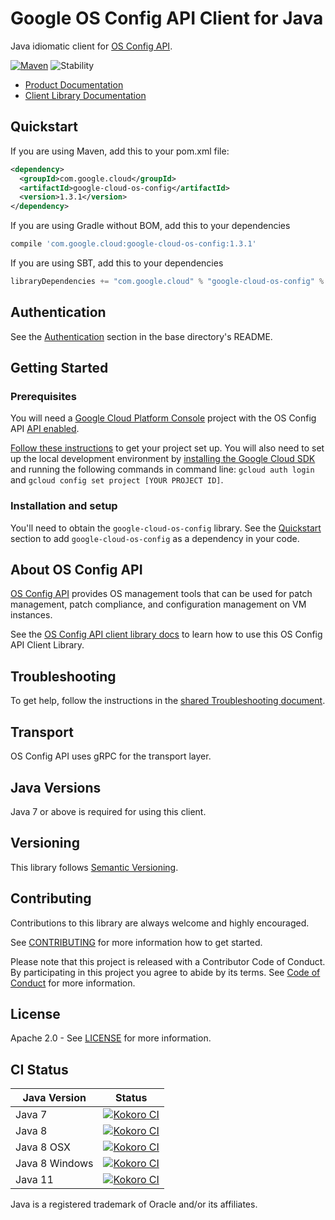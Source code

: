 # Google OS Config API Client for Java

Java idiomatic client for [OS Config API][product-docs].

[![Maven][maven-version-image]][maven-version-link]
![Stability][stability-image]

- [Product Documentation][product-docs]
- [Client Library Documentation][javadocs]

## Quickstart


If you are using Maven, add this to your pom.xml file:

```xml
<dependency>
  <groupId>com.google.cloud</groupId>
  <artifactId>google-cloud-os-config</artifactId>
  <version>1.3.1</version>
</dependency>
```

If you are using Gradle without BOM, add this to your dependencies
```Groovy
compile 'com.google.cloud:google-cloud-os-config:1.3.1'
```

If you are using SBT, add this to your dependencies
```Scala
libraryDependencies += "com.google.cloud" % "google-cloud-os-config" % "1.3.1"
```

## Authentication

See the [Authentication][authentication] section in the base directory's README.

## Getting Started

### Prerequisites

You will need a [Google Cloud Platform Console][developer-console] project with the OS Config API [API enabled][enable-api].

[Follow these instructions][create-project] to get your project set up. You will also need to set up the local development environment by
[installing the Google Cloud SDK][cloud-sdk] and running the following commands in command line:
`gcloud auth login` and `gcloud config set project [YOUR PROJECT ID]`.

### Installation and setup

You'll need to obtain the `google-cloud-os-config` library.  See the [Quickstart](#quickstart) section
to add `google-cloud-os-config` as a dependency in your code.

## About OS Config API


[OS Config API][product-docs] provides OS management tools that can be used for patch management, patch compliance, and configuration management on VM instances.

See the [OS Config API client library docs][javadocs] to learn how to
use this OS Config API Client Library.






## Troubleshooting

To get help, follow the instructions in the [shared Troubleshooting document][troubleshooting].

## Transport

OS Config API uses gRPC for the transport layer.

## Java Versions

Java 7 or above is required for using this client.

## Versioning


This library follows [Semantic Versioning](http://semver.org/).


## Contributing


Contributions to this library are always welcome and highly encouraged.

See [CONTRIBUTING][contributing] for more information how to get started.

Please note that this project is released with a Contributor Code of Conduct. By participating in
this project you agree to abide by its terms. See [Code of Conduct][code-of-conduct] for more
information.

## License

Apache 2.0 - See [LICENSE][license] for more information.

## CI Status

Java Version | Status
------------ | ------
Java 7 | [![Kokoro CI][kokoro-badge-image-1]][kokoro-badge-link-1]
Java 8 | [![Kokoro CI][kokoro-badge-image-2]][kokoro-badge-link-2]
Java 8 OSX | [![Kokoro CI][kokoro-badge-image-3]][kokoro-badge-link-3]
Java 8 Windows | [![Kokoro CI][kokoro-badge-image-4]][kokoro-badge-link-4]
Java 11 | [![Kokoro CI][kokoro-badge-image-5]][kokoro-badge-link-5]

Java is a registered trademark of Oracle and/or its affiliates.

[product-docs]: https://cloud.google.com/compute/docs/os-patch-management
[javadocs]: https://googleapis.dev/java/google-cloud-os-config/latest/index.html
[kokoro-badge-image-1]: http://storage.googleapis.com/cloud-devrel-public/java/badges/java-os-config/java7.svg
[kokoro-badge-link-1]: http://storage.googleapis.com/cloud-devrel-public/java/badges/java-os-config/java7.html
[kokoro-badge-image-2]: http://storage.googleapis.com/cloud-devrel-public/java/badges/java-os-config/java8.svg
[kokoro-badge-link-2]: http://storage.googleapis.com/cloud-devrel-public/java/badges/java-os-config/java8.html
[kokoro-badge-image-3]: http://storage.googleapis.com/cloud-devrel-public/java/badges/java-os-config/java8-osx.svg
[kokoro-badge-link-3]: http://storage.googleapis.com/cloud-devrel-public/java/badges/java-os-config/java8-osx.html
[kokoro-badge-image-4]: http://storage.googleapis.com/cloud-devrel-public/java/badges/java-os-config/java8-win.svg
[kokoro-badge-link-4]: http://storage.googleapis.com/cloud-devrel-public/java/badges/java-os-config/java8-win.html
[kokoro-badge-image-5]: http://storage.googleapis.com/cloud-devrel-public/java/badges/java-os-config/java11.svg
[kokoro-badge-link-5]: http://storage.googleapis.com/cloud-devrel-public/java/badges/java-os-config/java11.html
[stability-image]: https://img.shields.io/badge/stability-ga-green
[maven-version-image]: https://img.shields.io/maven-central/v/com.google.cloud/google-cloud-os-config.svg
[maven-version-link]: https://search.maven.org/search?q=g:com.google.cloud%20AND%20a:google-cloud-os-config&core=gav
[authentication]: https://github.com/googleapis/google-cloud-java#authentication
[developer-console]: https://console.developers.google.com/
[create-project]: https://cloud.google.com/resource-manager/docs/creating-managing-projects
[cloud-sdk]: https://cloud.google.com/sdk/
[troubleshooting]: https://github.com/googleapis/google-cloud-common/blob/master/troubleshooting/readme.md#troubleshooting
[contributing]: https://github.com/googleapis/java-os-config/blob/master/CONTRIBUTING.md
[code-of-conduct]: https://github.com/googleapis/java-os-config/blob/master/CODE_OF_CONDUCT.md#contributor-code-of-conduct
[license]: https://github.com/googleapis/java-os-config/blob/master/LICENSE

[enable-api]: https://console.cloud.google.com/flows/enableapi?apiid=os-config.googleapis.com
[libraries-bom]: https://github.com/GoogleCloudPlatform/cloud-opensource-java/wiki/The-Google-Cloud-Platform-Libraries-BOM
[shell_img]: https://gstatic.com/cloudssh/images/open-btn.png
